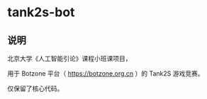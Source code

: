 # tank2s-bot


## 说明
北京大学《人工智能引论》课程小班课项目，

用于 Botzone 平台（ https://botzone.org.cn ）的 Tank2S 游戏竞赛。

仅保留了核心代码。
